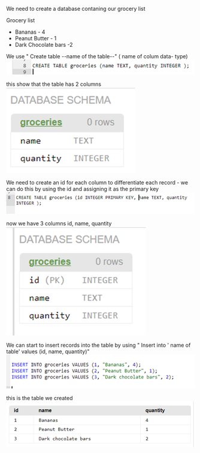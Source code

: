 We need to create a database contaning our grocery list

Grocery list
- Bananas - 4
-  Peanut Butter - 1
-  Dark Chocolate bars  -2 

We use " Create table  --name of the table--" ( name of colum  data- type)  
![](src/1.png)

this show that the table has 2 columns
![](src/3.png)


We need to create an id for each column to differentiate each record - we can do this by using the id and assigning it as the primary key
![](src/4.png)

now we have 3 columns  id, name, quantity
![](src/5.png)


We can start to insert records into the table by using
" Insert into  ' name of table'  values (id, name, quantity)"
![](src/6.png)

this is the table we created
![](src/9.png)

